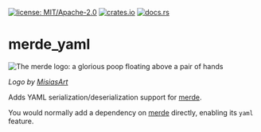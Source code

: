 [![license: MIT/Apache-2.0](https://img.shields.io/badge/license-MIT%2FApache--2.0-blue.svg)](LICENSE-MIT)
[![crates.io](https://img.shields.io/crates/v/merde_yaml.svg)](https://crates.io/crates/merde_yaml)
[![docs.rs](https://docs.rs/merde_yaml/badge.svg)](https://docs.rs/merde_yaml)

# merde_yaml

![The merde logo: a glorious poop floating above a pair of hands](https://github.com/user-attachments/assets/763d60e0-5101-48af-bc72-f96f516a5d0f)

_Logo by [MisiasArt](https://misiasart.com)_

Adds YAML serialization/deserialization support for
[merde](https://crates.io/crates/merde).

You would normally add a dependency on [merde](https://crates.io/crates/merde)
directly, enabling its `yaml` feature.

